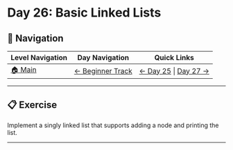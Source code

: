 # Day 26: Basic Linked Lists

## 🔗 Navigation

| Level Navigation | Day Navigation | Quick Links |
|------------------|----------------|-------------|
| [🏠 Main](../../README.md) | [← Beginner Track](../README.md) | [← Day 25](../Day25/) \| [Day 27 →](../Day27/) |

---

## 📋 Exercise

Implement a singly linked list that supports adding a node and printing the list.

---

